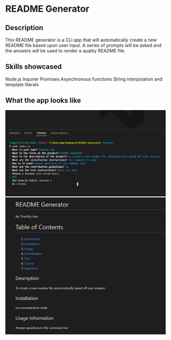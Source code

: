 # README Generator

## Description

This README generator is a CLI app that will automatically create a new README file based upon user input. A series of prompts will be asked and the answers will be used to render a quality README file.

## Skills showcased

Node.js
Inquirer
Promises
Asynchronous functions
String interpolation and template literals

## What the app looks like

![](assets/node2.png)
![](assets/node3.png)
